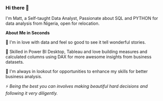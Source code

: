 ### Hi there 👋

I'm Matt, a Self-taught Data Analyst, Passionate about SQL and PYTHON for data analysis from Nigeria, open for relocation.

**About Me in Seconds**

🌱 I'm in love with data and feel so good to see it tell wonderful stories.

🔭 Skilled in Power BI Desktop, Tableau and love building measures and calculated columns using DAX for more awesome insights from business datasets.

👯 I'm always in lookout for opportunities to enhance my skills for better business analysis.

⚡ *Being the best you can involves making beautiful hard decisions and following it very diligently.*




<!--
**Macoxy22/Macoxy22** is a ✨ _special_ ✨ repository because its `README.md` (this file) appears on your GitHub profile.

Here are some ideas to get you started:

- 🔭 I’m currently working on ...
- 🌱 I’m currently learning ...
- 👯 I’m looking to collaborate on ...
- 🤔 I’m looking for help with ...
- 💬 Ask me about ...
- 📫 How to reach me: ...
- 😄 Pronouns: ...
- ⚡ Fun fact: ...
-->
